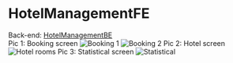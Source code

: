 # HotelManagementFE
Back-end: [HotelManagementBE](https://github.com/ZenoVux/HotelManagementBE) <br />
Pic 1: Booking screen
<img alt="Booking 1" src="https://zenovux.github.io/images/Screenshot%201.png" />
<img alt="Booking 2" src="https://zenovux.github.io/images/Screenshot%203.png" />
Pic 2: Hotel screen
<img alt="Hotel rooms" src="https://zenovux.github.io/images/Screenshot%202.png" />
Pic 3: Statistical screen
<img alt="Statistical" src="https://zenovux.github.io/images/Screenshot%204.png" />
